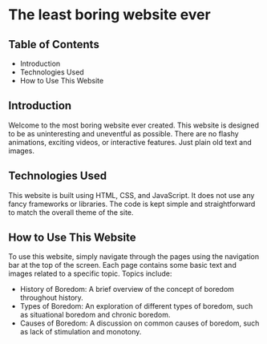 # The least boring website ever

## Table of Contents

* Introduction
* Technologies Used
* How to Use This Website

## Introduction

Welcome to the most boring website ever created. This website is designed to be as uninteresting and uneventful as possible. There are no flashy animations, exciting videos, or interactive features. Just plain old text and images.

## Technologies Used

This website is built using HTML, CSS, and JavaScript. It does not use any fancy frameworks or libraries. The code is kept simple and straightforward to match the overall theme of the site.

## How to Use This Website

To use this website, simply navigate through the pages using the navigation bar at the top of the screen. Each page contains some basic text and images related to a specific topic. Topics include:

* History of Boredom: A brief overview of the concept of boredom throughout history.
* Types of Boredom: An exploration of different types of boredom, such as situational boredom and chronic boredom.
* Causes of Boredom: A discussion on common causes of boredom, such as lack of stimulation and monotony.
